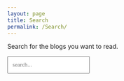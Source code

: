 ```yaml
---
layout: page
title: Search
permalink: /Search/
---
```


Search for the blogs you want to read.
<div id="search-container">
  <input type="text" id="search-input" style="padding:10px; font-family: Poppins,'san-serif" placeholder="search...">
  <ul id="results-container" style="list-style: none; background-color: white; margin:0px; margin-top: 7px;"></ul>
  </div>